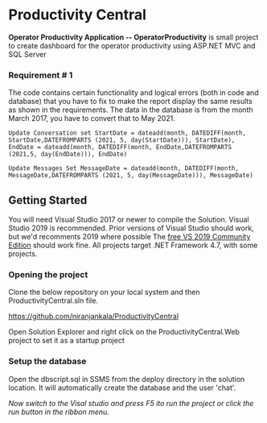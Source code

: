 # 
# Productivity Central
**Operator Productivity Application -- OperatorProductivity** is small project to create dashboard for the operator productivity using ASP.NET MVC and SQL Server   


### Requirement # 1
The code contains certain functionality and logical errors (both in code and database) that you have to
fix to make the report display the same results as shown in the requirements. The data in the database
is from the month March 2017, you have to convert that to May 2021.
```
Update Conversation set StartDate = dateadd(month, DATEDIFF(month, StartDate,DATEFROMPARTS (2021, 5, day(StartDate))), StartDate),
EndDate = dateadd(month, DATEDIFF(month, EndDate,DATEFROMPARTS (2021,5, day(EndDate))), EndDate)

Update Messages Set MessageDate = dateadd(month, DATEDIFF(month, MessageDate,DATEFROMPARTS (2021, 5, day(MessageDate))), MessageDate)
```


## Getting Started

You will need Visual Studio 2017 or newer to compile the Solution. Visual Studio 2019 is recommended. 
Prior versions of Visual Studio should work, but we'd recomments 2019 where possible
The [free VS 2019 Community Edition](https://visualstudio.microsoft.com/downloads/) should work fine. 
All projects target .NET Framework 4.7, with some projects.

### Opening the project
Clone the below repository on your local system and then ProductivityCentral.sln file.

https://github.com/niranjankala/ProductivityCentral

Open Solution Explorer and right click on the ProductivityCentral.Web project to set it as a startup project

### Setup the database
Open the dbscript.sql in SSMS from the deploy directory in the solution location. It will automatically create the database and the user 'chat'.


*Now switch to the Visal studio and press F5 ito run the project or click the run button in the ribbon menu.*

